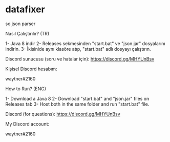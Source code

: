 # datafixer
so json parser

Nasıl Çalıştırılır? (TR)

1- Java 8 indir
2- Releases sekmesinden "start.bat" ve "json.jar" dosyalarını indirin.
3- İkisinide aynı klasöre atıp, "start.bat" adlı dosyayı çalıştırın.

Discord sunucusu (soru ve hatalar için):
https://discord.gg/MHYUnBsv

Kişisel Discord hesabım:

waytner#2160

How to Run? (ENG)

1- Download a Java 8
2- Download "start.bat" and "json.jar" files on Releases tab
3- Host both in the same folder and run "start.bat" file.

Discord (for questions):
https://discord.gg/MHYUnBsv

My Discord account:

waytner#2160


